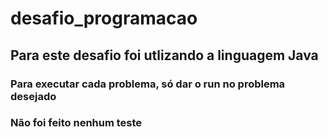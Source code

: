 # desafio_programacao
## Para este desafio foi utlizando a linguagem Java
### Para executar cada problema, só dar o run no problema desejado
### Não foi feito nenhum teste
